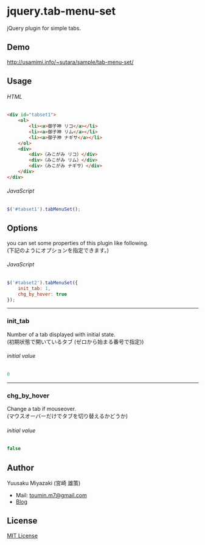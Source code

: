 # jquery.tab-menu-set
jQuery plugin for simple tabs.

## Demo
http://usamimi.info/~sutara/sample/tab-menu-set/

## Usage

###### HTML
```html
<div id="tabset1">
	<ol>
		<li><a>御子神 リコ</a></li>
		<li><a>御子神 リム</a></li>
		<li><a>御子神 ナギサ</a></li>
	</ol>
	<div>
		<div>（みこがみ リコ）</div>
		<div>（みこがみ リム）</div>
		<div>（みこがみ ナギサ）</div>
	</div>
</div>
```
###### JavaScript
```javascript
$('#tabset1').tabMenuSet();
```

## Options

you can set some properties of this plugin like following.  
(下記のようにオプションを指定できます。)

###### JavaScript
```javascript
$('#tabset2').tabMenuSet({
	init_tab: 1,
	chg_by_hover: true
});
```

- - -
### init_tab
Number of a tab displayed with initial state.  
(初期状態で開いているタブ (ゼロから始まる番号で指定))

###### initial value
``` javascript
0
```
- - -
### chg_by_hover
Change a tab if mouseover.  
(マウスオーバーだけでタブを切り替えるかどうか)

###### initial value
``` javascript
false
```

## Author
Yuusaku Miyazaki (宮崎 雄策)

- Mail: toumin.m7@gmail.com
- [Blog](http://d.hatena.ne.jp/sutara_lumpur/20120424/1335269821)

## License
[MIT License](http://www.opensource.org/licenses/mit-license.php)